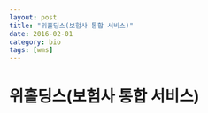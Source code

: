 ```yaml
---
layout: post
title: "위홀딩스(보험사 통합 서비스)"
date: 2016-02-01
category: bio
tags: [wms]
---
```

# 위홀딩스(보험사 통합 서비스)
<!-- more -->